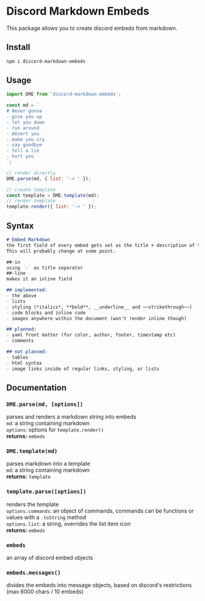 # Discord Markdown Embeds

This package allows you to create discord embeds from markdown.

## Install

```sh
npm i discord-markdown-embeds
```

## Usage

```js
import DME from 'discord-markdown-embeds';

const md = `
# Never gonna
- give you up
- let you down
- run around
- desert you
- make you cry
- say goodbye
- tell a lie
- hurt you
`;

// render directly
DME.parse(md, { list: '-> ' });

// create template
const template = DME.template(md);
// render template
template.render({ list: '-> ' });
```

## Syntax

```md
# Embed Markdown
the first field of every embed gets set as the title + description of that embed.
This will probably change at some point.

##-in
using `-` as title separator
##-line
makes it an inline field

## implemented:
- the above
- lists
- styling (*italics*, **bold**, __underline__ and ~~strikethrough~~)
- code blocks and inline code
- images anywhere within the document (won't render inline though)

## planned:
- yaml front matter (for color, author, footer, timestamp etc)
- comments

## not planned:
- tables
- html syntax
- image links inside of regular links, styling, or lists
```

## Documentation

### `DME.parse(md, [options])`
parses and renders a markdown string into embeds\
`md`: a string containing markdown\
`options`: options for `template.render()`\
**returns:** `embeds`

### `DME.template(md)`
parses markdown into a template\
`md`: a string containing markdown\
**returns:** `template`

### `template.parse([options])`
renders the template\
`options.commands`: an object of commands, commands can be functions or values with a `.toString` method\
`options.list`: a string, overrides the list item icon\
**returns:** `embeds`

### `embeds`
an array of discord embed objects

### `embeds.messages()`
divides the embeds into message objects, based on discord's restrictions (max 6000 chars / 10 embeds)